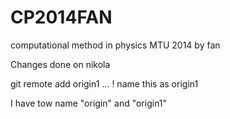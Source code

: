CP2014FAN
=========

computational method in physics MTU 2014 by fan


Changes done on nikola

git remote add origin1 ...  ! name this as origin1

I have tow name "origin" and "origin1"
